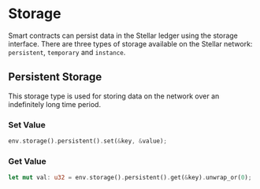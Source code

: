 # Storage
Smart contracts can persist data in the Stellar ledger using the storage interface. There are three types of storage available on the Stellar network: `persistent`, `temporary` and `instance`.

## Persistent Storage
This storage type is used for storing data on the network over an indefinitely long time period.

### Set Value
```rust
env.storage().persistent().set(&key, &value);
```

### Get Value
```rust
let mut val: u32 = env.storage().persistent().get(&key).unwrap_or(0);
```


